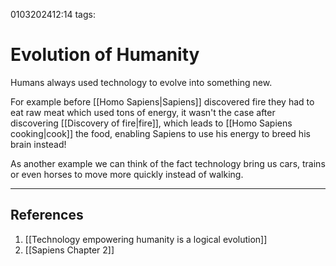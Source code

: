 0103202412:14
tags: 
# Evolution of Humanity

Humans always used technology to evolve into something new. 

For example before [[Homo Sapiens|Sapiens]] discovered fire they had to eat raw meat which used tons of energy, it wasn't the case after discovering [[Discovery of fire|fire]], which leads to [[Homo Sapiens cooking|cook]] the food, enabling Sapiens to use his energy to breed his brain instead! 

As another example we can think of the fact technology bring us cars, trains or even horses to move more quickly instead of walking. 

---
## References
1. [[Technology empowering humanity is a logical evolution]]
2. [[Sapiens Chapter 2]]